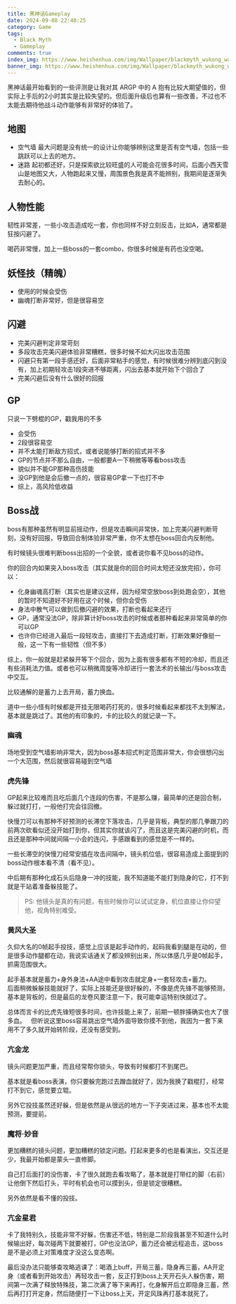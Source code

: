 ```yaml
---
title: 黑神话Gameplay
date: 2024-09-08 22:40:25
category: Game
tags:
  - Black Myth
  - Gameplay
comments: true
index_img: https://www.heishenhua.com/img/Wallpaper/blackmyth_wukong_wallpaper_032.jpg
banner_img: https://www.heishenhua.com/img/Wallpaper/blackmyth_wukong_wallpaper_032.jpg
---
```

黑神话最开始看到的一些评测是让我对其 ARGP 中的 A 抱有比较大期望值的，但实际上手后的2小时其实是比较失望的。但后面升级后也算有一些改善，不过也不太能去期待他战斗动作能够有非常好的体验了。

<!--more-->

## 地图
- 空气墙 
  最大问题是没有统一的设计让你能够辨别这里是否有空气墙，包括一些跳跃可以上去的地方。
- 迷路
  起初都还好，只是探索欲比较旺盛的人可能会花很多时间，后面小西天雪山是地图又大，人物跑起来又慢，周围景色我是真不能辨别，我期间是逐渐失去耐心的。 

## 人物性能

韧性非常差，一些小攻击造成吃一套，你也同样不好立刻反击，比如A，通常都是狂按闪避了。

喝药非常慢，加上一些boss的一套combo，你很多时候是有药也没空喝。

## 妖怪技（精魄）

- 使用的时候会受伤
- 幽魂打断非常好，但是很容易空

## 闪避

- 完美闪避判定非常苛刻
- 多段攻击完美闪避体验非常糟糕，很多时候不如大闪出攻击范围
- 闪避只有第一段手感还好，后面非常粘手的感觉，有时候很难分辨到底闪到没有，加上初期轻攻击1段突进不够距离，闪出去基本就开始下个回合了
- 完美闪避后没有什么很好的回报

## GP

只说一下劈棍的GP，戳我用的不多

- 会受伤
- 2段很容易空
- 并不太能打断敌方招式，或者说能够打断的招式并不多
- GP的节点并不那么自由，一般都要A一下稍微等等看boss攻击
- 貌似并不能GP那种高伤技能
- 没GP到他是会后撤一点的，很容易GP拿一下也打不中
- 综上，高风险低收益

## Boss战

boss有那种虽然有明显前摇动作，但是攻击瞬间非常快，加上完美闪避判断苛刻，没有好回报，导致回合制体验非常严重，你不太想在boss回合内反制他。  

有时候镜头很难判断boss出招的一个全貌，或者说你看不见boss的动作。

你的回合内如果突入boss攻击（其实就是你的回合时间太短还没放完招），你可以：

- 化身幽魂高打断（其实也是建议这样，因为经常空放boss到处跑会空），其他的暂时不知道好不好用在这个时候，但你会受伤
- 身法中散气可以做到后撤闪避的效果，打断也看起来还行
- GP，通常没法GP，除非算计好boss攻击的时候或者那种看起来非常简单的你可以GP
- 也许你已经进入最后一段轻攻击，直接打下去造成打断，打断效果好像挺一般，这一下有一些韧性（但不多）

综上，你一般就是赶紧躲开等下个回合，因为上面有很多都有不短的冷却，而且还有些消耗法力值。或者也可以稍微周旋等冷却进行一套法术的长输出/与boss攻击中交互。

比较通解的是蓄力上去开局，蓄力换血。

道中一些小怪有时候都是开挂无限喝药打死的，很多时候看起来都找不太到解法，基本就是跳过了。其他的有印象的，卡的比较久的就记录一下。

### 幽魂
场地受到空气墙影响非常大，因为boss基本招式判定范围非常大，你会很想闪出一个大范围，然后就很容易碰到空气墙



### 虎先锋
GP起来比较难而且吃后面几个连段的伤害，不是那么赚，最简单的还是回合制，躲过就打打，一般他打完会往回撤。  

快慢刀可以有那种不好预测的长滞空下落攻击，几乎是背板，典型的那几拳跟刀的前两次砍看似还没开始打到你，但其实你就该闪了，而且这是完美闪避的时机，而且还是那种中间就间隔一小会的连闪，手感跟看到的感觉是不一样的。

一些长滞空的快慢刀经常安插在攻击间隔中，镜头机位低，很容易造成上面提到的boss动作根本看不清（看不见）。

中后期有那种化成石头后隐身一冲的技能，我不知道能不能打到隐身的它，打不到就是干站着准备躲技能了。

> PS: 他镜头是真的有问题，有些时候你可以试试定身，机位直接让你仰望他，视角特别难受。



### 黄风大圣

久仰大名的0帧起手投技，感觉上应该是起手动作的，起码我看到腿是在动的，但是很多动作腿都在动，我说实话通关了都没辨别出来，所以体感几乎是0帧起手，抓需范围很大。

起手基本就是蓄力+身外身法+AA途中看到攻击就定身+一套轻攻击+蓄力。  
后面稍微躲躲技能就好了，实际上技能还是很好躲的，不像是虎先锋不能够预测，基本是背板的，但是最后的龙卷风要注意一下，我可能幸运特别快就过了。  

总体而言卡的比虎先锋短很多时间，也许技能上来了，前期一顿胖揍确实也大了很多血。  
但听说这里boss容易跳出空气墙外面导致你摸不到他，我因为一套下来用不了多久就开始转阶段，还没有感受到。

### 亢金龙
镜头问题更加严重，而且经常帮你锁头，导致有时候都打不到尾巴。

基本就是看boss表演，你只要躲完跑过去蹭血就好了，因为我换了戳棍打，经常打不到它，感觉要立辊。

另外它投技虽然还好躲，但是依然是从很远的地方一下子突进过来，基本也不太能预测，要提前。

### 魔将·妙音
更加糟糕的镜头问题，更加糟糕的锁定问题。打起来更多的也是看演出，交互还是少，我最开始都是蒙头一直修脚。

自己打后面打的没伤害，卡了很久就跑去看攻略了，基本就是打带红的脚（右前）让他倒下然后打头，平时有机会也可以摸到头，但是锁定很糟糕。

另外依然是看不懂的投技。

### 亢金星君
卡了我特别久，技能非常不好躲，伤害还不低，特别是二阶段我甚至不知道什么时候输出好，每次碰两下就要被打，GP也没法GP，蓄力还会被远程追击，这boss是不是必须上对策难度才没这么变态啊。

最后没办法只能够查攻略逃课了：喝酒上buff，开局三蓄，隐身再三蓄，AA开定身（或者看到开始攻击）再轻攻击一套，反正打到boss上天开石头人躲伤害，期间第一次满了释放特殊技，第二次满了等下来再打，化身解开后立即隐身三蓄，然后再打打开定身，然后随便打一下让boss上天，开定风珠再打基本就死了。